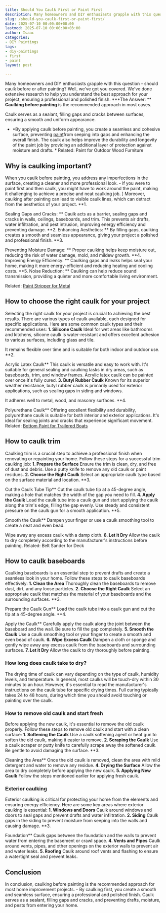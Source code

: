 ```yaml
---
title: Should You Caulk First or Paint First
description: Many homeowners and DIY enthusiasts grapple with this question
slug: /should-you-caulk-first-or-paint-first/
date: 2025-07-10 00:00:00+00:00
lastmod: 2025-07-10 00:00:00+03:00
author: Isaac
categories:
- DIY Paintings
tags:
- diy-paintings
- first
- paint
layout: post

---
```

Many homeowners and DIY enthusiasts grapple with this question - should caulk before or after painting? Well, we've got you covered. We've done extensive research to help you understand the best approach for your project, ensuring a professional and polished finish. ***The Answer: ** **Caulking before painting** is the recommended approach in most cases.

Caulk serves as a sealant, filling gaps and cracks between surfaces, ensuring a smooth and uniform appearance.

* *By applying caulk before painting, you create a seamless and cohesive surface, preventing [paint](https://pestpolicy.com/airless-paint-sprayer-tips/)from seeping into gaps and enhancing the overall finish. The caulk also helps improve the durability and longevity of the paint job by providing an additional layer of protection against moisture and drafts. * Related: Paint for Outdoor Wood Furniture

##  **Why is caulking important?**

When you caulk before painting, you address any imperfections in the surface, creating a cleaner and more professional look. - If you were to paint first and then caulk, you might have to work around the paint, making it challenging to achieve a precise and neat caulking job. ] Moreover, caulking after painting can lead to visible caulk lines, which can detract from the aesthetics of your project. **1.

Sealing Gaps and Cracks: ** Caulk acts as a barrier, sealing gaps and cracks in walls, ceilings, baseboards, and trim. This prevents air drafts, water infiltration, and pest intrusion, improving energy efficiency and preventing damage. **2. Enhancing Aesthetics: ** By filling gaps, caulking creates a smooth and seamless appearance, giving your project a polished and professional finish. **3.

Preventing Moisture Damage: ** Proper caulking helps keep moisture out, reducing the risk of water damage, mold, and mildew growth. **4. Improving Energy Efficiency: ** Caulking gaps and leaks helps seal your home, making it more energy-efficient and reducing heating and cooling costs. **5. Noise Reduction: ** Caulking can help reduce sound transmission, providing a quieter and more comfortable living environment.

Related: [Paint Stripper for Metal](https://pestpolicy.com/best-paint-stripper-for-metal/)

##  **How to choose the right caulk for your project**

Selecting the right caulk for your project is crucial to achieving the best results. There are various types of caulk available, each designed for specific applications. Here are some common caulk types and their recommended uses: **1. Silicone Caulk** Ideal for wet areas like bathrooms and kitchens, silicone caulk is water-resistant and offers excellent adhesion to various surfaces, including glass and tile.

It remains flexible over time and is suitable for both indoor and outdoor use. **2.

Acrylic Latex Caulk** This caulk is versatile and easy to work with. It's suitable for general sealing and caulking tasks in dry areas, such as baseboards, trim, and window frames. Acrylic latex caulk can be painted over once it's fully cured. **3. Butyl Rubber Caulk** Known for its superior weather resistance, butyl rubber caulk is primarily used for exterior applications, such as sealing gaps in siding and windows.

It adheres well to metal, wood, and masonry surfaces. **4.

Polyurethane Caulk** Offering excellent flexibility and durability, polyurethane caulk is suitable for both interior and exterior applications. It's ideal for sealing joints and cracks that experience significant movement. Related: [Bottom Paint for Trailered Boats](https://pestpolicy.com/best-bottom-paint-for-trailered-boats/)

##  **How to caulk trim**

Caulking trim is a crucial step to achieve a professional finish when renovating or repainting your home. Follow these steps for a successful trim caulking job: **1. Prepare the Surface** Ensure the trim is clean, dry, and free of dust and debris. Use a putty knife to remove any old caulk or paint residues. **2. Choose the Right Caulk** Select an appropriate caulk type based on the surface material and location. **3.

Cut the Caulk Tube Tip** Cut the caulk tube tip at a 45-degree angle, making a hole that matches the width of the gap you need to fill. **4. Apply the Caulk** Load the caulk tube into a caulk gun and start applying the caulk along the trim's edge, filling the gap evenly. Use steady and consistent pressure on the caulk gun for a smooth application. **5.

Smooth the Caulk** Dampen your finger or use a caulk smoothing tool to create a neat and even bead.

Wipe away any excess caulk with a damp cloth. **6. Let it Dry** Allow the caulk to dry completely according to the manufacturer's instructions before painting. Related: Belt Sander for Deck

##  **How to caulk baseboards**

Caulking baseboards is an essential step to prevent drafts and create a seamless look in your home. Follow these steps to caulk baseboards effectively: **1. Clean the Area** Thoroughly clean the baseboards to remove dust, dirt, and any loose particles. **2. Choose the Right Caulk** Select an appropriate caulk that matches the material of your baseboards and the surrounding surfaces. **3.

Prepare the Caulk Gun** Load the caulk tube into a caulk gun and cut the tip at a 45-degree angle. **4.

Apply the Caulk** Carefully apply the caulk along the joint between the baseboard and the wall. Be sure to fill the gap completely. **5. Smooth the Caulk** Use a caulk smoothing tool or your finger to create a smooth and even bead of caulk. **6. Wipe Excess Caulk** Dampen a cloth or sponge and gently wipe away any excess caulk from the baseboards and surrounding surfaces. **7. Let it Dry** Allow the caulk to dry thoroughly before painting.

###  **How long does caulk take to dry?**

The drying time of caulk can vary depending on the type of caulk, humidity levels, and temperature. In general, most caulks will be touch-dry within 30 minutes to an hour. However, it's essential to read the manufacturer's instructions on the caulk tube for specific drying times. Full curing typically takes 24 to 48 hours, during which time you should avoid touching or painting over the caulk.

###  **How to remove old caulk and start fresh**

Before applying the new caulk, it's essential to remove the old caulk properly. Follow these steps to remove old caulk and start with a clean surface: **1. Softening the Caulk** Use a caulk softening agent or heat gun to soften the old caulk, making it easier to remove. **2. Scraping the Caulk** Use a caulk scraper or putty knife to carefully scrape away the softened caulk. Be gentle to avoid damaging the surface. **3.

Cleaning the Area** Once the old caulk is removed, clean the area with mild detergent and water to remove any residue. **4. Drying the Surface** Allow the area to dry completely before applying the new caulk. **5. Applying New Caulk** Follow the steps mentioned earlier for applying fresh caulk.

###  **Exterior caulking**

Exterior caulking is critical for protecting your home from the elements and ensuring energy efficiency. Here are some key areas where exterior caulking is essential: **1. Windows and Doors** Caulk around windows and doors to seal gaps and prevent drafts and water infiltration. **2. Siding** Caulk gaps in the siding to prevent moisture from seeping into the walls and causing damage. **3.

Foundation** Caulk gaps between the foundation and the walls to prevent water from entering the basement or crawl space. **4. Vents and Pipes** Caulk around vents, pipes, and other openings on the exterior walls to prevent air and water leaks. **5. Roofing** Caulk around roof vents and flashing to ensure a watertight seal and prevent leaks.

##  **Conclusion**

In conclusion, caulking before painting is the recommended approach for most home improvement projects. - By caulking first, you create a smooth and seamless surface, ensuring a professional and polished finish. Caulk serves as a sealant, filling gaps and cracks, and preventing drafts, moisture, and pests from entering your home.
